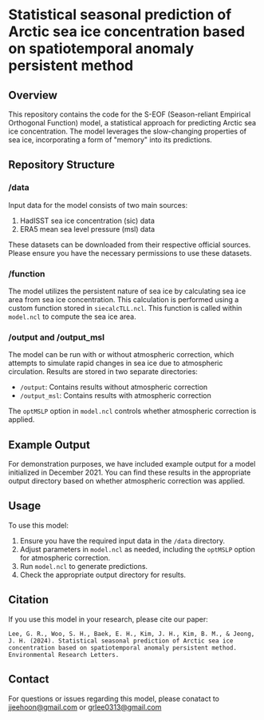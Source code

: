 # Statistical seasonal prediction of Arctic sea ice concentration based on spatiotemporal anomaly persistent method

## Overview

This repository contains the code for the S-EOF (Season-reliant Empirical Orthogonal Function) model, a statistical approach for predicting Arctic sea ice concentration. The model leverages the slow-changing properties of sea ice, incorporating a form of "memory" into its predictions.

## Repository Structure

### /data

Input data for the model consists of two main sources:

1. HadISST sea ice concentration (sic) data
2. ERA5 mean sea level pressure (msl) data

These datasets can be downloaded from their respective official sources. Please ensure you have the necessary permissions to use these datasets.

### /function

The model utilizes the persistent nature of sea ice by calculating sea ice area from sea ice concentration. This calculation is performed using a custom function stored in `siecalcTLL.ncl`. This function is called within `model.ncl` to compute the sea ice area.

### /output and /output_msl

The model can be run with or without atmospheric correction, which attempts to simulate rapid changes in sea ice due to atmospheric circulation. Results are stored in two separate directories:

- `/output`: Contains results without atmospheric correction
- `/output_msl`: Contains results with atmospheric correction

The `optMSLP` option in `model.ncl` controls whether atmospheric correction is applied.

## Example Output

For demonstration purposes, we have included example output for a model initialized in December 2021. You can find these results in the appropriate output directory based on whether atmospheric correction was applied.

## Usage

To use this model:

1. Ensure you have the required input data in the `/data` directory.
2. Adjust parameters in `model.ncl` as needed, including the `optMSLP` option for atmospheric correction.
3. Run `model.ncl` to generate predictions.
4. Check the appropriate output directory for results.

## Citation

If you use this model in your research, please cite our paper:

```
Lee, G. R., Woo, S. H., Baek, E. H., Kim, J. H., Kim, B. M., & Jeong, J. H. (2024). Statistical seasonal prediction of Arctic sea ice concentration based on spatiotemporal anomaly persistent method. Environmental Research Letters.
```

## Contact

For questions or issues regarding this model, please conatact to jjeehoon@gmail.com or grlee0313@gmail.com
